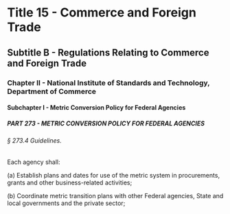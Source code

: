 
# Title 15 - Commerce and Foreign Trade
## Subtitle B - Regulations Relating to Commerce and Foreign Trade
### Chapter II - National Institute of Standards and Technology, Department of Commerce
#### Subchapter I - Metric Conversion Policy for Federal Agencies
##### PART 273 - METRIC CONVERSION POLICY FOR FEDERAL AGENCIES
###### § 273.4 Guidelines.

Each agency shall:

(a) Establish plans and dates for use of the metric system in procurements, grants and other business-related activities;

(b) Coordinate metric transition plans with other Federal agencies, State and local governments and the private sector;
